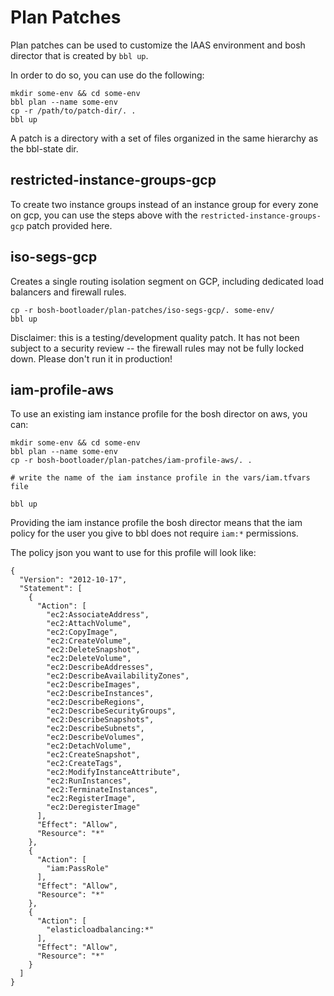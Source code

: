 # Plan Patches

Plan patches can be used to customize the IAAS
environment and bosh director that is created by
`bbl up`.

In order to do so, you can use do the following:

```
mkdir some-env && cd some-env
bbl plan --name some-env
cp -r /path/to/patch-dir/. .
bbl up
```

A patch is a directory with a set of files
organized in the same hierarchy as the bbl-state dir.

## restricted-instance-groups-gcp

To create two instance groups instead of an instance group for every zone on gcp,
you can use the steps above with the `restricted-instance-groups-gcp` patch
provided here.

## iso-segs-gcp

Creates a single routing isolation segment on GCP, including dedicated load balancers and firewall rules.

```
cp -r bosh-bootloader/plan-patches/iso-segs-gcp/. some-env/
bbl up
```

Disclaimer: this is a testing/development quality patch.  It has not been subject to a security review -- the firewall rules may not be fully locked down.
Please don't run it in production!

## iam-profile-aws

To use an existing iam instance profile for the bosh director on aws, you can:

```
mkdir some-env && cd some-env
bbl plan --name some-env
cp -r bosh-bootloader/plan-patches/iam-profile-aws/. .

# write the name of the iam instance profile in the vars/iam.tfvars file

bbl up
```

Providing the iam instance profile the bosh director means that the iam policy for
the user you give to bbl does not require `iam:*` permissions.

The policy json you want to use for this profile will look like:

```
{
  "Version": "2012-10-17",
  "Statement": [
    {
      "Action": [
        "ec2:AssociateAddress",
        "ec2:AttachVolume",
        "ec2:CopyImage",
        "ec2:CreateVolume",
        "ec2:DeleteSnapshot",
        "ec2:DeleteVolume",
        "ec2:DescribeAddresses",
        "ec2:DescribeAvailabilityZones",
        "ec2:DescribeImages",
        "ec2:DescribeInstances",
        "ec2:DescribeRegions",
        "ec2:DescribeSecurityGroups",
        "ec2:DescribeSnapshots",
        "ec2:DescribeSubnets",
        "ec2:DescribeVolumes",
        "ec2:DetachVolume",
        "ec2:CreateSnapshot",
        "ec2:CreateTags",
        "ec2:ModifyInstanceAttribute",
        "ec2:RunInstances",
        "ec2:TerminateInstances",
        "ec2:RegisterImage",
        "ec2:DeregisterImage"
	  ],
	  "Effect": "Allow",
	  "Resource": "*"
    },
	{
	  "Action": [
	    "iam:PassRole"
	  ],
	  "Effect": "Allow",
	  "Resource": "*"
	},
	{
	  "Action": [
	    "elasticloadbalancing:*"
	  ],
	  "Effect": "Allow",
	  "Resource": "*"
	}
  ]
}
```
